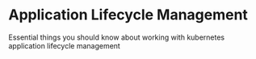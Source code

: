 # Application Lifecycle Management

Essential things you should know about working with kubernetes application lifecycle management